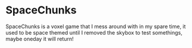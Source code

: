 SpaceChunks
===========

SpaceChunks is a voxel game that I mess around with in my spare time, it used to be space themed until I removed the skybox to test somethings, maybe oneday it will return!
